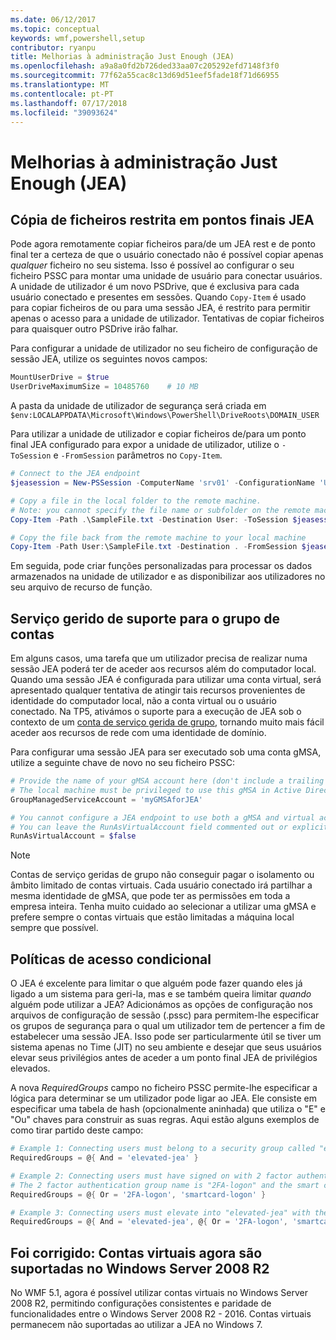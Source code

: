 ```yaml
---
ms.date: 06/12/2017
ms.topic: conceptual
keywords: wmf,powershell,setup
contributor: ryanpu
title: Melhorias à administração Just Enough (JEA)
ms.openlocfilehash: a9a8a0fd2b726ded33aa07c205292efd7148f3f0
ms.sourcegitcommit: 77f62a55cac8c13d69d51eef5fade18f71d66955
ms.translationtype: MT
ms.contentlocale: pt-PT
ms.lasthandoff: 07/17/2018
ms.locfileid: "39093624"
---
```

# <a name="improvements-to-just-enough-administration-jea"></a>Melhorias à administração Just Enough (JEA)

## <a name="constrained-file-copy-tofrom-jea-endpoints"></a>Cópia de ficheiros restrita em pontos finais JEA

Pode agora remotamente copiar ficheiros para/de um JEA rest e de ponto final ter a certeza de que o usuário conectado não é possível copiar apenas *qualquer* ficheiro no seu sistema.
Isso é possível ao configurar o seu ficheiro PSSC para montar uma unidade de usuário para conectar usuários.
A unidade de utilizador é um novo PSDrive, que é exclusiva para cada usuário conectado e presentes em sessões.
Quando `Copy-Item` é usado para copiar ficheiros de ou para uma sessão JEA, é restrito para permitir apenas o acesso para a unidade de utilizador.
Tentativas de copiar ficheiros para quaisquer outro PSDrive irão falhar.

Para configurar a unidade de utilizador no seu ficheiro de configuração de sessão JEA, utilize os seguintes novos campos:

```powershell
MountUserDrive = $true
UserDriveMaximumSize = 10485760    # 10 MB
```

A pasta da unidade de utilizador de segurança será criada em `$env:LOCALAPPDATA\Microsoft\Windows\PowerShell\DriveRoots\DOMAIN_USER`

Para utilizar a unidade de utilizador e copiar ficheiros de/para um ponto final JEA configurado para expor a unidade de utilizador, utilize o `-ToSession` e `-FromSession` parâmetros no `Copy-Item`.

```powershell
# Connect to the JEA endpoint
$jeasession = New-PSSession -ComputerName 'srv01' -ConfigurationName 'UserDemo'

# Copy a file in the local folder to the remote machine.
# Note: you cannot specify the file name or subfolder on the remote machine. You must exactly type "User:"
Copy-Item -Path .\SampleFile.txt -Destination User: -ToSession $jeasession

# Copy the file back from the remote machine to your local machine
Copy-Item -Path User:\SampleFile.txt -Destination . -FromSession $jeasession
```

Em seguida, pode criar funções personalizadas para processar os dados armazenados na unidade de utilizador e as disponibilizar aos utilizadores no seu arquivo de recurso de função.

## <a name="support-for-group-managed-service-accounts"></a>Serviço gerido de suporte para o grupo de contas

Em alguns casos, uma tarefa que um utilizador precisa de realizar numa sessão JEA poderá ter de aceder aos recursos além do computador local.
Quando uma sessão JEA é configurada para utilizar uma conta virtual, será apresentado qualquer tentativa de atingir tais recursos provenientes de identidade do computador local, não a conta virtual ou o usuário conectado.
Na TP5, ativámos o suporte para a execução de JEA sob o contexto de um [conta de serviço gerida de grupo](/previous-versions/windows/it-pro/windows-server-2012-R2-and-2012/jj128431\(v=ws.11\)), tornando muito mais fácil aceder aos recursos de rede com uma identidade de domínio.

Para configurar uma sessão JEA para ser executado sob uma conta gMSA, utilize a seguinte chave de novo no seu ficheiro PSSC:

```powershell
# Provide the name of your gMSA account here (don't include a trailing $)
# The local machine must be privileged to use this gMSA in Active Directory
GroupManagedServiceAccount = 'myGMSAforJEA'

# You cannot configure a JEA endpoint to use both a gMSA and virtual account
# You can leave the RunAsVirtualAccount field commented out or explicitly set it to false
RunAsVirtualAccount = $false
```

> [!NOTE]
> Contas de serviço geridas de grupo não conseguir pagar o isolamento ou âmbito limitado de contas virtuais.
> Cada usuário conectado irá partilhar a mesma identidade de gMSA, que pode ter as permissões em toda a empresa inteira.
> Tenha muito cuidado ao selecionar a utilizar uma gMSA e prefere sempre o contas virtuais que estão limitadas a máquina local sempre que possível.

## <a name="conditional-access-policies"></a>Políticas de acesso condicional

O JEA é excelente para limitar o que alguém pode fazer quando eles já ligado a um sistema para geri-la, mas e se também queira limitar *quando* alguém pode utilizar a JEA?
Adicionámos as opções de configuração nos arquivos de configuração de sessão (.pssc) para permitem-lhe especificar os grupos de segurança para o qual um utilizador tem de pertencer a fim de estabelecer uma sessão JEA.
Isso pode ser particularmente útil se tiver um sistema apenas no Time (JIT) no seu ambiente e desejar que seus usuários elevar seus privilégios antes de aceder a um ponto final JEA de privilégios elevados.

A nova *RequiredGroups* campo no ficheiro PSSC permite-lhe especificar a lógica para determinar se um utilizador pode ligar ao JEA.
Ele consiste em especificar uma tabela de hash (opcionalmente aninhada) que utiliza o "E" e "Ou" chaves para construir as suas regras.
Aqui estão alguns exemplos de como tirar partido deste campo:

```powershell
# Example 1: Connecting users must belong to a security group called "elevated-jea"
RequiredGroups = @{ And = 'elevated-jea' }

# Example 2: Connecting users must have signed on with 2 factor authentication or a smart card
# The 2 factor authentication group name is "2FA-logon" and the smart card group name is "smartcard-logon"
RequiredGroups = @{ Or = '2FA-logon', 'smartcard-logon' }

# Example 3: Connecting users must elevate into "elevated-jea" with their JIT system and have logged on with 2FA or a smart card
RequiredGroups = @{ And = 'elevated-jea', @{ Or = '2FA-logon', 'smartcard-logon' }}
```

## <a name="fixed-virtual-accounts-are-now-supported-on-windows-server-2008-r2"></a>Foi corrigido: Contas virtuais agora são suportadas no Windows Server 2008 R2

No WMF 5.1, agora é possível utilizar contas virtuais no Windows Server 2008 R2, permitindo configurações consistentes e paridade de funcionalidades entre o Windows Server 2008 R2 - 2016.
Contas virtuais permanecem não suportadas ao utilizar a JEA no Windows 7.